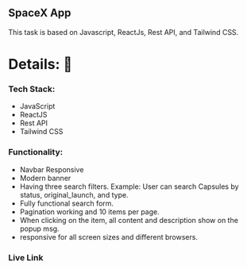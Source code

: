 ## SpaceX App

This task is based on Javascript, ReactJs, Rest API, and Tailwind CSS.

# Details: 🔭

### Tech Stack:

* JavaScript
* ReactJS
* Rest API
* Tailwind CSS

### Functionality:

* Navbar Responsive
* Modern banner
* Having three search filters. Example: User can search Capsules by status, original_launch, and type.
* Fully functional search form.
* Pagination working and 10 items per page. 
* When clicking on the item, all content and description show on the popup msg.
* responsive for all screen sizes and different browsers.


### Live Link

